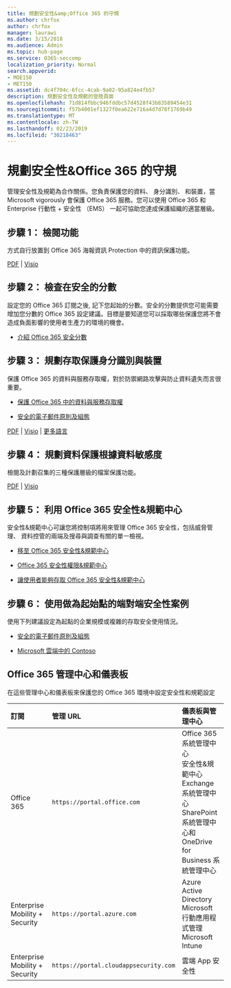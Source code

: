 ```yaml
---
title: 規劃安全性&amp;Office 365 的守規
ms.author: chrfox
author: chrfox
manager: laurawi
ms.date: 3/15/2018
ms.audience: Admin
ms.topic: hub-page
ms.service: O365-seccomp
localization_priority: Normal
search.appverid:
- MOE150
- MET150
ms.assetid: dc4f704c-6fcc-4cab-9a02-95a824e4fb57
description: 規劃安全性及規範的登陸頁面
ms.openlocfilehash: 71d814fbbc946fddbc57d4528f43b83589454e31
ms.sourcegitcommit: f57b4001ef1327f0ea622e716a4d7d78f1769b49
ms.translationtype: MT
ms.contentlocale: zh-TW
ms.lasthandoff: 02/23/2019
ms.locfileid: "30218463"
---
```

# <a name="plan-for-security-amp-compliance-in-office-365"></a>規劃安全性&amp;Office 365 的守規

管理安全性及規範為合作關係。您負責保護您的資料、 身分識別、 和裝置，當 Microsoft vigorously 會保護 Office 365 服務。您可以使用 Office 365 和 Enterprise 行動性 + 安全性 （EMS） 一起可協助您達成保護組織的適當層級。
  
## <a name="step-1-review-capabilities"></a>步驟 1： 檢閱功能

方式自行放置到 Office 365 海報資訊 Protection 中的資訊保護功能。 
  
[PDF](https://download.microsoft.com/download/2/3/D/23D91386-8349-4F7A-9470-FD5AED861F16/MSFT_cloud_architecture_informationprotection.pdf) | [Visio](https://download.microsoft.com/download/2/3/D/23D91386-8349-4F7A-9470-FD5AED861F16/MSFT_cloud_architecture_informationprotection.vsd)
  
## <a name="step-2-check-your-secure-score"></a>步驟 2： 檢查在安全的分數

設定您的 Office 365 訂閱之後, 記下您起始的分數。安全的分數提供您可能需要增加您分數的 Office 365 設定建議。目標是要知道您可以採取哪些保護您將不會造成負面影響的使用者生產力的環境的機會。
  
- [介紹 Office 365 安全分數](office-365-secure-score.md)
    
## <a name="step-3-plan-access-protection-for-identity-and-devices"></a>步驟 3： 規劃存取保護身分識別與裝置

保護 Office 365 的資料與服務存取權，對於防禦網路攻擊與防止資料遺失而言很重要。
  
- [保護 Office 365 中的資料與服務存取權](protect-access-to-data-and-services.md)
    
- [安全的電子郵件原則及組態](https://docs.microsoft.com/microsoft-365/enterprise/secure-email-recommended-policies)
    
[PDF](https://go.microsoft.com/fwlink/p/?linkid=841656) | [Visio](https://go.microsoft.com/fwlink/p/?linkid=841657) | [更多語言](https://www.microsoft.com/download/details.aspx?id=55032)
  
## <a name="step-4-plan-data-protection-based-on-data-sensitivity"></a>步驟 4： 規劃資料保護根據資料敏感度

檢閱及計劃召集的三種保護層級的檔案保護功能。
  
[PDF](http://download.microsoft.com/download/7/8/9/789645A5-BD10-4541-BC33-F8D1EFF5E911/MSFT_cloud_architecture_O365%20file%20protection.pdf) | [Visio](http://download.microsoft.com/download/7/8/9/789645A5-BD10-4541-BC33-F8D1EFF5E911/MSFT_cloud_architecture_O365%20file%20protection.vsdx)
  
## <a name="step-5-leverage-the-office-365-security-amp-compliance-center"></a>步驟 5： 利用 Office 365 安全性&amp;規範中心

安全性&amp;規範中心可讓您將控制項將用來管理 Office 365 安全性，包括威脅管理、 資料控管的兩端及搜尋與調查有關的單一檢視。 
  
- [移至 Office 365 安全性&amp;規範中心](go-to-the-securitycompliance-center.md)
    
- [Office 365 安全性權限&amp;規範中心](permissions-in-the-security-and-compliance-center.md)
    
- [讓使用者能夠存取 Office 365 安全性&amp;規範中心](grant-access-to-the-security-and-compliance-center.md)
    
## <a name="step-6-use-end-to-end-security-scenarios-as-starting-points"></a>步驟 6： 使用做為起始點的端對端安全性案例

使用下列建議設定為起點的企業規模或複雜的存取安全使用情況。
  
- [安全的電子郵件原則及組態](https://docs.microsoft.com/microsoft-365/enterprise/secure-email-recommended-policies)
    
- [Microsoft 雲端中的 Contoso](http://aka.ms/cloudarchcontoso)
    
## <a name="office-365-admin-centers-and-dashboards"></a>Office 365 管理中心和儀表板

在這些管理中心和儀表板來保護您的 Office 365 環境中設定安全性和規範設定
  
|**訂閱**|**管理 URL**|**儀表板與管理中心**|
|:-----|:-----|:-----|
|Office 365  <br/> |`https://portal.office.com`  <br/> | Office 365 系統管理中心  <br/>  安全性&amp;規範中心  <br/>  Exchange 系統管理中心  <br/>  SharePoint 系統管理中心和 OneDrive for Business 系統管理中心  <br/> |
|Enterprise Mobility + Security  <br/> |`https://portal.azure.com`  <br/> | Azure Active Directory  <br/>  Microsoft 行動應用程式管理  <br/>  Microsoft Intune  <br/> |
|Enterprise Mobility + Security  <br/> |`https://portal.cloudappsecurity.com`  <br/> | 雲端 App 安全性  <br/> |
   

